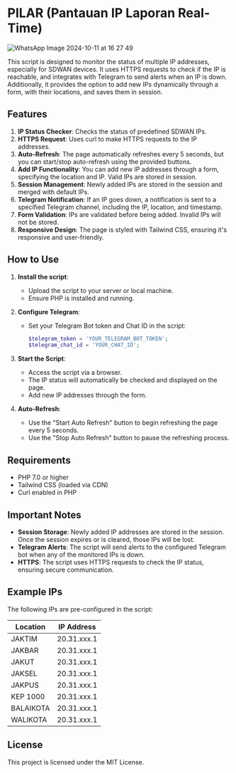 # PILAR (Pantauan IP Laporan Real-Time)
![WhatsApp Image 2024-10-11 at 16 27 49](https://github.com/user-attachments/assets/115322a2-8a7f-4087-8fde-eb3adbb54016)



This script is designed to monitor the status of multiple IP addresses, especially for SDWAN devices. It uses HTTPS requests to check if the IP is reachable, and integrates with Telegram to send alerts when an IP is down. Additionally, it provides the option to add new IPs dynamically through a form, with their locations, and saves them in session.

## Features

1. **IP Status Checker**: Checks the status of predefined SDWAN IPs.
2. **HTTPS Request**: Uses curl to make HTTPS requests to the IP addresses.
3. **Auto-Refresh**: The page automatically refreshes every 5 seconds, but you can start/stop auto-refresh using the provided buttons.
4. **Add IP Functionality**: You can add new IP addresses through a form, specifying the location and IP. Valid IPs are stored in session.
5. **Session Management**: Newly added IPs are stored in the session and merged with default IPs.
6. **Telegram Notification**: If an IP goes down, a notification is sent to a specified Telegram channel, including the IP, location, and timestamp.
7. **Form Validation**: IPs are validated before being added. Invalid IPs will not be stored.
8. **Responsive Design**: The page is styled with Tailwind CSS, ensuring it's responsive and user-friendly.

## How to Use

1. **Install the script**:
   - Upload the script to your server or local machine.
   - Ensure PHP is installed and running.

2. **Configure Telegram**:
   - Set your Telegram Bot token and Chat ID in the script:
     ```php
     $telegram_token = 'YOUR_TELEGRAM_BOT_TOKEN';
     $telegram_chat_id = 'YOUR_CHAT_ID';
     ```

3. **Start the Script**:
   - Access the script via a browser.
   - The IP status will automatically be checked and displayed on the page.
   - Add new IP addresses through the form.

4. **Auto-Refresh**:
   - Use the "Start Auto Refresh" button to begin refreshing the page every 5 seconds.
   - Use the "Stop Auto Refresh" button to pause the refreshing process.

## Requirements

- PHP 7.0 or higher
- Tailwind CSS (loaded via CDN)
- Curl enabled in PHP

## Important Notes

- **Session Storage**: Newly added IP addresses are stored in the session. Once the session expires or is cleared, those IPs will be lost.
- **Telegram Alerts**: The script will send alerts to the configured Telegram bot when any of the monitored IPs is down.
- **HTTPS**: The script uses HTTPS requests to check the IP status, ensuring secure communication.

## Example IPs

The following IPs are pre-configured in the script:

| Location          | IP Address    |
|-------------------|---------------|
| JAKTIM            | 20.31.xxx.1   |
| JAKBAR            | 20.31.xxx.1   |
| JAKUT             | 20.31.xxx.1   |
| JAKSEL            | 20.31.xxx.1   |
| JAKPUS            | 20.31.xxx.1   |
| KEP 1000          | 20.31.xxx.1   |
| BALAIKOTA         | 20.31.xxx.1   |
| WALIKOTA          | 20.31.xxx.1   |

## License

This project is licensed under the MIT License.
